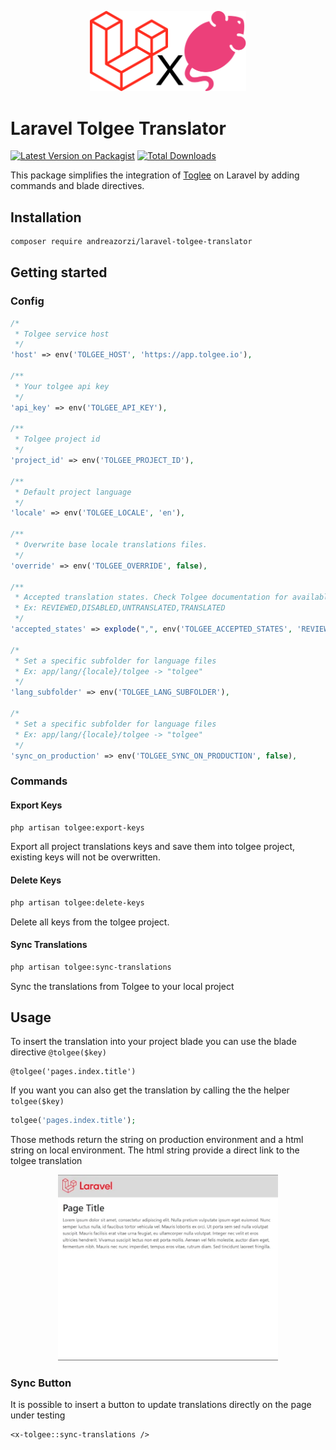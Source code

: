 <p align="center">
    <img src="./resources/media/laravel_x_tolgee.png" alt="logo" width="250"/>
</p>

# Laravel Tolgee Translator
[![Latest Version on Packagist](https://img.shields.io/packagist/v/andreazorzi/laravel-tolgee-translator.svg?style=flat-square)](https://packagist.org/packages/andreazorzi/laravel-tolgee-translator)
[![Total Downloads](https://img.shields.io/packagist/dt/andreazorzi/laravel-tolgee-translator.svg?style=flat-square)](https://packagist.org/packages/andreazorzi/laravel-tolgee-translator)

This package simplifies the integration of <a href="https://tolgee.io/">Toglee</a> on Laravel by adding commands and blade directives.

## Installation
```bash
composer require andreazorzi/laravel-tolgee-translator
```

## Getting started
### Config
```php
/*
 * Tolgee service host
 */
'host' => env('TOLGEE_HOST', 'https://app.tolgee.io'),

/**
 * Your tolgee api key
 */
'api_key' => env('TOLGEE_API_KEY'),

/**
 * Tolgee project id
 */
'project_id' => env('TOLGEE_PROJECT_ID'),

/**
 * Default project language
 */
'locale' => env('TOLGEE_LOCALE', 'en'),

/**
 * Overwrite base locale translations files.
 */
'override' => env('TOLGEE_OVERRIDE', false),

/**
 * Accepted translation states. Check Tolgee documentation for available states.
 * Ex: REVIEWED,DISABLED,UNTRANSLATED,TRANSLATED
 */
'accepted_states' => explode(",", env('TOLGEE_ACCEPTED_STATES', 'REVIEWED')),

/*
 * Set a specific subfolder for language files
 * Ex: app/lang/{locale}/tolgee -> "tolgee"
 */
'lang_subfolder' => env('TOLGEE_LANG_SUBFOLDER'),

/*
 * Set a specific subfolder for language files
 * Ex: app/lang/{locale}/tolgee -> "tolgee"
 */
'sync_on_production' => env('TOLGEE_SYNC_ON_PRODUCTION', false),
```

### Commands
#### Export Keys
```bash
php artisan tolgee:export-keys
```
Export all project translations keys and save them into tolgee project, existing keys will not be overwritten.

#### Delete Keys
```bash
php artisan tolgee:delete-keys
```
Delete all keys from the tolgee project.

#### Sync Translations
```bash
php artisan tolgee:sync-translations
```
Sync the translations from Tolgee to your local project

## Usage
To insert the translation into your project blade you can use the blade directive `@tolgee($key)`
```blade
@tolgee('pages.index.title')
```

If you want you can also get the translation by calling the the helper `tolgee($key)`
```php
tolgee('pages.index.title');
```

Those methods return the string on production environment and a html string on local environment.
The html string provide a direct link to the tolgee translation

<p align="center">
    <img src="./resources/media/tolgee.webp" alt="logo" width="70%"/>
</p>

### Sync Button
It is possible to insert a button to update translations directly on the page under testing
```blade
<x-tolgee::sync-translations />
```